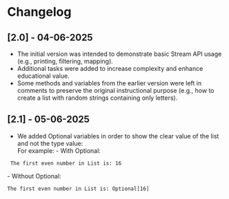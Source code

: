 # Changelog
## [2.0] - 04-06-2025
- The initial version was intended to demonstrate basic Stream API usage (e.g., printing, filtering, mapping).
- Additional tasks were added to increase complexity and enhance educational value.
- Some methods and variables from the earlier version were left in comments to preserve the original instructional purpose (e.g., how to create a list with random strings containing only letters).

## [2.1] - 05-06-2025
- We added Optional<Type> variables in order to show the clear value of the list and not the type value:<br>
For example:
\- With Optional:
```
 The first even number in List is: 16
``` 
\- Without Optional: 
```
The first even number in List is: Optional[16]
```
